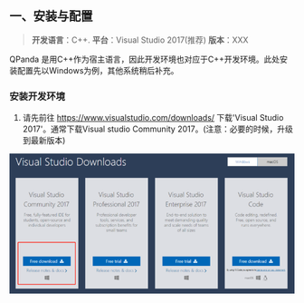 ## 一、安装与配置
> **开发语言**：C++.
> **平台**：Visual Studio 2017(推荐)
> **版本**：XXX

QPanda 是用C++作为宿主语言，因此开发环境也对应于C++开发环境。此处安装配置先以Windows为例，其他系统稍后补充。

###	安装开发环境
1.	 请先前往 https://www.visualstudio.com/downloads/ 下载'Visual Studio 2017'。通常下载Visual studio Community 2017。(注意：必要的时候，升级到最新版本)

![open1](./QPanda-2.0.Documentation/img/1.1software.png)
